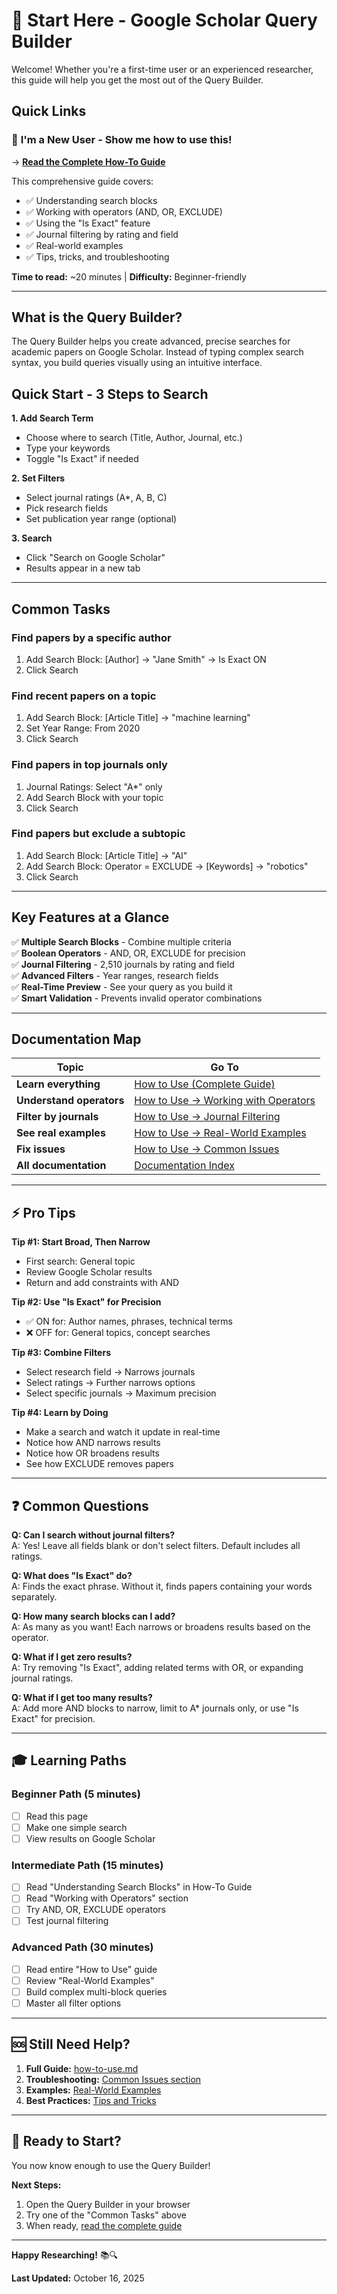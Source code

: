 # 🚀 Start Here - Google Scholar Query Builder

Welcome! Whether you're a first-time user or an experienced researcher, this guide will help you get the most out of the Query Builder.

## Quick Links

### 👤 **I'm a New User - Show me how to use this!**

→ **[Read the Complete How-To Guide](./how-to-use.md)**

This comprehensive guide covers:

- ✅ Understanding search blocks
- ✅ Working with operators (AND, OR, EXCLUDE)
- ✅ Using the "Is Exact" feature
- ✅ Journal filtering by rating and field
- ✅ Real-world examples
- ✅ Tips, tricks, and troubleshooting

**Time to read:** ~20 minutes | **Difficulty:** Beginner-friendly

---

## What is the Query Builder?

The Query Builder helps you create advanced, precise searches for academic papers on Google Scholar. Instead of typing complex search syntax, you build queries visually using an intuitive interface.

## Quick Start - 3 Steps to Search

**1. Add Search Term**

- Choose where to search (Title, Author, Journal, etc.)
- Type your keywords
- Toggle "Is Exact" if needed

**2. Set Filters**

- Select journal ratings (A\*, A, B, C)
- Pick research fields
- Set publication year range (optional)

**3. Search**

- Click "Search on Google Scholar"
- Results appear in a new tab

---

## Common Tasks

### Find papers by a specific author

1. Add Search Block: [Author] → "Jane Smith" → Is Exact ON
2. Click Search

### Find recent papers on a topic

1. Add Search Block: [Article Title] → "machine learning"
2. Set Year Range: From 2020
3. Click Search

### Find papers in top journals only

1. Journal Ratings: Select "A\*" only
2. Add Search Block with your topic
3. Click Search

### Find papers but exclude a subtopic

1. Add Search Block: [Article Title] → "AI"
2. Add Search Block: Operator = EXCLUDE → [Keywords] → "robotics"
3. Click Search

---

## Key Features at a Glance

✅ **Multiple Search Blocks** - Combine multiple criteria  
✅ **Boolean Operators** - AND, OR, EXCLUDE for precision  
✅ **Journal Filtering** - 2,510 journals by rating and field  
✅ **Advanced Filters** - Year ranges, research fields  
✅ **Real-Time Preview** - See your query as you build it  
✅ **Smart Validation** - Prevents invalid operator combinations

---

## Documentation Map

| Topic                    | Go To                                                                         |
| ------------------------ | ----------------------------------------------------------------------------- |
| **Learn everything**     | [How to Use (Complete Guide)](./how-to-use.md)                                |
| **Understand operators** | [How to Use → Working with Operators](./how-to-use.md#working-with-operators) |
| **Filter by journals**   | [How to Use → Journal Filtering](./how-to-use.md#journal-filtering)           |
| **See real examples**    | [How to Use → Real-World Examples](./how-to-use.md#real-world-examples)       |
| **Fix issues**           | [How to Use → Common Issues](./how-to-use.md#common-issues)                   |
| **All documentation**    | [Documentation Index](./DOCUMENTATION_INDEX.md)                               |

---

## ⚡ Pro Tips

**Tip #1: Start Broad, Then Narrow**

- First search: General topic
- Review Google Scholar results
- Return and add constraints with AND

**Tip #2: Use "Is Exact" for Precision**

- ✅ ON for: Author names, phrases, technical terms
- ❌ OFF for: General topics, concept searches

**Tip #3: Combine Filters**

- Select research field → Narrows journals
- Select ratings → Further narrows options
- Select specific journals → Maximum precision

**Tip #4: Learn by Doing**

- Make a search and watch it update in real-time
- Notice how AND narrows results
- Notice how OR broadens results
- See how EXCLUDE removes papers

---

## ❓ Common Questions

**Q: Can I search without journal filters?**  
A: Yes! Leave all fields blank or don't select filters. Default includes all ratings.

**Q: What does "Is Exact" do?**  
A: Finds the exact phrase. Without it, finds papers containing your words separately.

**Q: How many search blocks can I add?**  
A: As many as you want! Each narrows or broadens results based on the operator.

**Q: What if I get zero results?**  
A: Try removing "Is Exact", adding related terms with OR, or expanding journal ratings.

**Q: What if I get too many results?**  
A: Add more AND blocks to narrow, limit to A\* journals only, or use "Is Exact" for precision.

---

## 🎓 Learning Paths

### Beginner Path (5 minutes)

- [ ] Read this page
- [ ] Make one simple search
- [ ] View results on Google Scholar

### Intermediate Path (15 minutes)

- [ ] Read "Understanding Search Blocks" in How-To Guide
- [ ] Read "Working with Operators" section
- [ ] Try AND, OR, EXCLUDE operators
- [ ] Test journal filtering

### Advanced Path (30 minutes)

- [ ] Read entire "How to Use" guide
- [ ] Review "Real-World Examples"
- [ ] Build complex multi-block queries
- [ ] Master all filter options

---

## 🆘 Still Need Help?

1. **Full Guide:** [how-to-use.md](./how-to-use.md)
2. **Troubleshooting:** [Common Issues section](./how-to-use.md#common-issues)
3. **Examples:** [Real-World Examples](./how-to-use.md#real-world-examples)
4. **Best Practices:** [Tips and Tricks](./how-to-use.md#tips-and-tricks)

---

## 🎉 Ready to Start?

You now know enough to use the Query Builder!

**Next Steps:**

1. Open the Query Builder in your browser
2. Try one of the "Common Tasks" above
3. When ready, [read the complete guide](./how-to-use.md)

---

**Happy Researching!** 📚🔍

**Last Updated:** October 16, 2025
